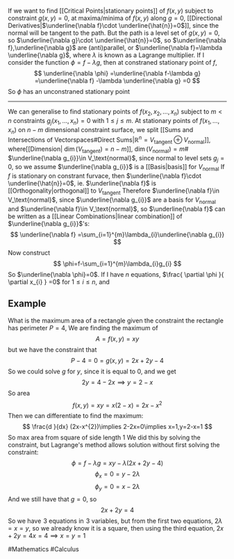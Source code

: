 If we want to find [[Critical Points|stationary points]] of $f(x,y)$ subject to constraint $g(x,y)=0$, at maxima/minima of $f(x,y)$ along $g=0$, [[Directional Derivatives|$\underline{\nabla f}\cdot  \underline{\hat{n}}=0$]], since the normal will be tangent to the path. But the path is a level set of $g(x,y)=0$, so $\underline{\nabla g}\cdot  \underline{\hat{n}}=0$, so $\underline{\nabla f},\underline{\nabla g}$ are (anti)parallel, or $\underline{\nabla f}=\lambda \underline{\nabla g}$, where $\lambda$ is known as a Lagrange multiplier. If I consider the function $\phi=f-\lambda g$, then at constraned stationary point of $f$, 
$$
\underline{\nabla \phi} =\underline{\nabla f-\lambda g} =\underline{\nabla f} -\lambda \underline{\nabla g} =0
$$
So $\phi$ has an unconstraned stationary point
___
We can generalise to find stationary points of $f(x_{2},x_{2},\dots,x_{n})$ subject to $m<n$ constraints $g_{j}(x_{1},\dots,x_{n})=0$ with $1\leq j\leq m$. At stationary points of $f(x_{1},\dots,x_{n})$ on $n-m$ dimensional constraint surface, we split [[Sums and Intersections of Vectorspaces#Direct Sums|$\mathbb{R}^{n}=V_\text{tangent}\oplus V_\text{normal}$]], where[[Dimension| $\dim(V_\text{tangent})=n-m$]], $\dim(V_\text{normal})=m$#
$\underline{\nabla g_{i}}\in V_\text{normal}$, since normal to level sets $g_{j}=0$, so we assume $\underline{\nabla g_{i}}$ is a [[Basis|basis]] for $V_\text{normal}$
If $f$ is stationary on constrant furvace, then $\underline{\nabla f}\cdot  \underline{\hat{n}}=0$, ie. $\underline{\nabla f}$ is [[Orthogonality|orthogonal]] to $V_\text{tangent}$
Therefore $\underline{\nabla f}\in V_\text{normal}$, since $\underline{\nabla g_{i}}$ are a basis for $V_\text{normal}$ and $\underline{\nabla f}\in V_\text{normal}$, so $\underline{\nabla f}$ can be written as a [[Linear Combinations|linear combination]] of $\underline{\nabla g_{i}}$'s:
$$
\underline{\nabla f} =\sum_{i=1}^{m}\lambda_{i}\underline{\nabla g_{i}} 
$$
Now construct
$$
\phi=f-\sum_{i=1}^{m}\lambda_{i}g_{i}
$$
So $\underline{\nabla \phi}=0$. If I have $n$ equations, $\frac{ \partial \phi }{ \partial x_{i} } =0$ for $1\leq i\leq n$, and 
## Example
What is the maximum area of a rectangle given the constraint the rectangle has perimeter $P=4$, 
We are finding the maximum of 
$$
A=f(x,y)=xy
$$
but we have the constraint that 
$$
P-4=0=g(x,y)=2x+2y-4
$$
So we could solve $g$ for $y$, since it is equal to $0$, and we get
$$
2y=4-2x\implies y=2-x
$$
So area
$$
f(x,y)=xy=x(2-x)=2x-x^{2}
$$
Then we can differentiate to find the maximum:
$$
\frac{d }{dx} (2x-x^{2})\implies 2-2x=0\implies x=1,y=2-x=1
$$
So max area from square of side length 1
We did this by solving the constraint, but Lagrange's method allows solution without first solving the constraint:
$$
\phi=f-\lambda g=xy-\lambda(2x+2y-4)
$$
$$
 \phi_{x}=0=y-2\lambda 
$$
$$
 \phi_{y}=0=x-2\lambda
$$
And we still have that $g=0$, so
$$
2x+2y=4
$$
So we have $\hspace{0pt}3$ equations in $\hspace{0pt}3$ variables, but from the first two equations, $2\lambda=x=y$, so we already know it is a square, then using the third equation, $2x+2y=4x=4\implies x=y=1$

#Mathematics #Calculus 